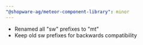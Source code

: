 ```yaml
---
"@shopware-ag/meteor-component-library": minor
---
```


- Renamed all "sw" prefixes to "mt"
- Keep old sw prefixes for backwards compatibility

